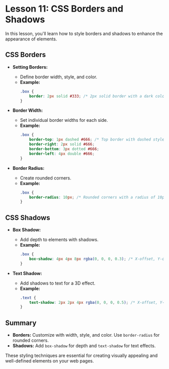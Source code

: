# **Lesson 11: CSS Borders and Shadows**

In this lesson, you'll learn how to style borders and shadows to enhance the appearance of elements.

## **CSS Borders**

- **Setting Borders:**
  - Define border width, style, and color.
  - **Example:**
    ```css
    .box {
        border: 2px solid #333; /* 2px solid border with a dark color */
    }
    ```

- **Border Width:**
  - Set individual border widths for each side.
  - **Example:**
    ```css
    .box {
        border-top: 1px dashed #666; /* Top border with dashed style */
        border-right: 2px solid #666;
        border-bottom: 3px dotted #666;
        border-left: 4px double #666;
    }
    ```

- **Border Radius:**
  - Create rounded corners.
  - **Example:**
    ```css
    .box {
        border-radius: 10px; /* Rounded corners with a radius of 10px */
    }
    ```

## **CSS Shadows**

- **Box Shadow:**
  - Add depth to elements with shadows.
  - **Example:**
    ```css
    .box {
        box-shadow: 4px 4px 8px rgba(0, 0, 0, 0.3); /* X-offset, Y-offset, Blur-radius, Color */
    }
    ```

- **Text Shadow:**
  - Add shadows to text for a 3D effect.
  - **Example:**
    ```css
    .text {
        text-shadow: 2px 2px 4px rgba(0, 0, 0, 0.5); /* X-offset, Y-offset, Blur-radius, Color */
    }
    ```

## **Summary**

- **Borders:** Customize with width, style, and color. Use `border-radius` for rounded corners.
- **Shadows:** Add `box-shadow` for depth and `text-shadow` for text effects.

These styling techniques are essential for creating visually appealing and well-defined elements on your web pages.

<!--stackedit_data:
eyJoaXN0b3J5IjpbLTE2MTc3MzAwNDVdfQ==
-->